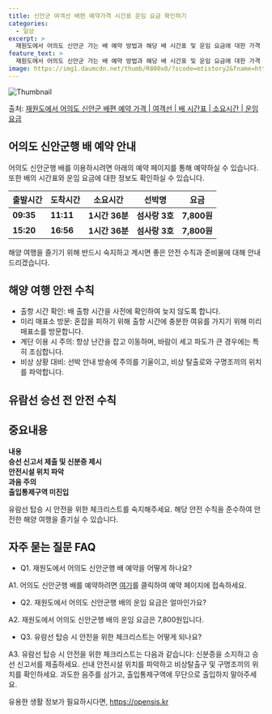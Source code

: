 ```yaml
---
title: 신안군 여객선 배편 예약가격 시간표 운임 요금 확인하기
categories:
  - 일상
excerpt: >
  재원도에서 어의도 신안군 가는 배 예약 방법과 해당 배 시간표 및 운임 요금에 대한 가격 정보를 안내 드리겠습니다. 안전하고 재밋는 어의도 신안군행 여행을 위해 아래 정보 참고하시기 바랍니다. 어의도 신안군행 배편 예약하기 👈 클릭재원도에서 어의도 신안군행 배 시간표출발 시간도착 시간소요 시간선박명요금09:3511:111시간 36분섬사랑 3호7,800원15:2016:561시간 36분섬사랑 3호7,800원어의도 신안군행 배편 예약하기 👈 클릭해양 여행 시 안전 수칙 및 준비물해양 여행을 즐기기 위해 재원도에서 어의도로 향하는 여객선에 탑승하는 과정에서 중요한 수칙과 안전 준비물에 대해 알아보겠습니다.이용수칙출항 시간 확인: 배 출항 시간을 사전에 확인합니다.미리 매표소 방문: 혼잡을 피하기 위해 출항 시간..
feature_text: >
  재원도에서 어의도 신안군 가는 배 예약 방법과 해당 배 시간표 및 운임 요금에 대한 가격 정보를 안내 드리겠습니다. 안전하고 재밋는 어의도 신안군행 여행을 위해 아래 정보 참고하시기 바랍니다. 어의도 신안군행 배편 예약하기 👈 클릭재원도에서 어의도 신안군행 배 시간표출발 시간도착 시간소요 시간선박명요금09:3511:111시간 36분섬사랑 3호7,800원15:2016:561시간 36분섬사랑 3호7,800원어의도 신안군행 배편 예약하기 👈 클릭해양 여행 시 안전 수칙 및 준비물해양 여행을 즐기기 위해 재원도에서 어의도로 향하는 여객선에 탑승하는 과정에서 중요한 수칙과 안전 준비물에 대해 알아보겠습니다.이용수칙출항 시간 확인: 배 출항 시간을 사전에 확인합니다.미리 매표소 방문: 혼잡을 피하기 위해 출항 시간..
image: https://img1.daumcdn.net/thumb/R800x0/?scode=mtistory2&fname=https%3A%2F%2Fblog.kakaocdn.net%2Fdn%2FbAeeMf%2FbtsHBsuMYqF%2FMFlfHekheyetrcz94qmsMK%2Fimg.webp
---
```


![Thumbnail](https://img1.daumcdn.net/thumb/R800x0/?scode=mtistory2&fname=https%3A%2F%2Fblog.kakaocdn.net%2Fdn%2FbAeeMf%2FbtsHBsuMYqF%2FMFlfHekheyetrcz94qmsMK%2Fimg.webp)

<p>출처: <a href="https://opensis.kr/entry/%EC%9E%AC%EC%9B%90%EB%8F%84%EC%97%90%EC%84%9C-%EC%96%B4%EC%9D%98%EB%8F%84-%EC%8B%A0%EC%95%88%EA%B5%B0-%EB%B0%B0%ED%8E%B8-%EC%98%88%EC%95%BD-%EA%B0%80%EA%B2%A9-%EC%97%AC%EA%B0%9D%EC%84%A0-%EB%B0%B0-%EC%8B%9C%EA%B0%84%ED%91%9C-%EC%86%8C%EC%9A%94%EC%8B%9C%EA%B0%84-%EC%9A%B4%EC%9E%84-%EC%9A%94%EA%B8%88" rel="dofollow">재원도에서 어의도 신안군 배편 예약 가격 | 여객선 | 배 시간표 | 소요시간 | 운임 요금</a> </p>

## 어의도 신안군행 배 예약 안내

어의도 신안군행 배를 이용하시려면 아래의 예약 페이지를 통해 예약하실 수 있습니다. 또한 배의 시간표와 운임 요금에 대한 정보도 확인하실 수
있습니다.

출발시간 | 도착시간 | 소요시간 | 선박명 | 요금  
---|---|---|---|---  
**09:35** | **11:11** | **1시간 36분** | **섬사랑 3호** | **7,800원**  
**15:20** | **16:56** | **1시간 36분** | **섬사랑 3호** | **7,800원**  
  
해양 여행을 즐기기 위해 반드시 숙지하고 계시면 좋은 안전 수칙과 준비물에 대해 안내드리겠습니다.

## 해양 여행 안전 수칙

  * 출항 시간 확인: 배 출항 시간을 사전에 확인하여 늦지 않도록 합니다.
  * 미리 매표소 방문: 혼잡을 피하기 위해 출항 시간에 충분한 여유를 가지기 위해 미리 매표소를 방문합니다.
  * 계단 이용 시 주의: 항상 난간을 잡고 이동하며, 바람이 세고 파도가 큰 경우에는 특히 조심합니다.
  * 비상 상황 대비: 선박 안내 방송에 주의를 기울이고, 비상 탈출로와 구명조끼의 위치를 파악합니다.

## 유람선 승선 전 안전 수칙

**중요내용**  
---  
**내용**  
**승선 신고서 제출 및 신분증 제시**  
**안전시설 위치 파악**  
**과음 주의**  
**출입통제구역 미진입**  
  
유람선 탑승 시 안전을 위한 체크리스트를 숙지해주세요. 해당 안전 수칙을 준수하여 안전한 해양 여행을 즐기실 수 있습니다.

## 자주 묻는 질문 FAQ

  * Q1. 재원도에서 어의도 신안군행 배 예약을 어떻게 하나요?

A1. 어의도 신안군행 배를 예약하려면 [여기](https://opensis.kr/entry/%EC%9E%AC%EC%9B%90%EB%8F%84%EC%97%90%EC%84%9C-%EC%96%B4%EC%9D%98%EB%8F%84-%EC%8B%A0%EC%95%88%EA%B5%B0-%EB%B0%B0%ED%8E%B8-%EC%98%88%EC%95%BD-%EA%B0%80%EA%B2%A9-%EC%97%AC%EA%B0%9D%EC%84%A0-%EB%B0%B0-%EC%8B%9C%EA%B0%84%ED%91%9C-%EC%86%8C%EC%9A%94%EC%8B%9C%EA%B0%84-%EC%9A%B4%EC%9E%84-%EC%9A%94%EA%B8%88)를 클릭하여 예약 페이지에 접속하세요.

  * Q2. 재원도에서 어의도 신안군행 배의 운임 요금은 얼마인가요?

A2. 재원도에서 어의도 신안군행 배의 운임 요금은 7,800원입니다.

  * Q3. 유람선 탑승 시 안전을 위한 체크리스트는 어떻게 되나요?

A3. 유람선 탑승 시 안전을 위한 체크리스트는 다음과 같습니다: 신분증을 소지하고 승선 신고서를 제출하세요. 선내 안전시설 위치를 파악하고
비상탈출구 및 구명조끼의 위치를 확인하세요. 과도한 음주를 삼가고, 출입통제구역에 무단으로 출입하지 말아주세요.

 

유용한 생활 정보가 필요하시다면, <a href="https://opensis.kr" rel="dofollow">https://opensis.kr</a>


